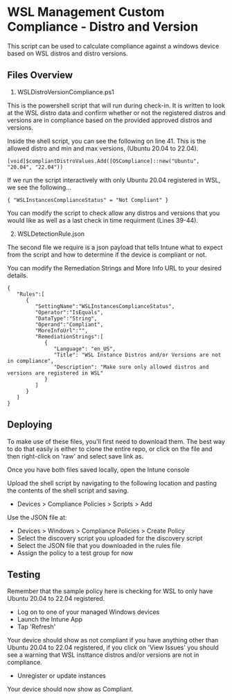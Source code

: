 # WSL Management Custom Compliance - Distro and Version

This script can be used to calculate compliance against a windows device based on WSL distros and distro versions.

## Files Overview

1. WSLDistroVersionCompliance.ps1


This is the powershell script that will run during check-in. It is written to look at the WSL distro data and confirm whether or not the registered distros and versions are in compliance based on the provided approved distros and versions.

Inside the shell script, you can see the following on line 41. This is the allowed distro and min and max versions, (Ubuntu 20.04 to 22.04).

```
[void]$compliantDistroValues.Add([OSCompliance]::new("Ubuntu", "20.04", "22.04"))
```

If we run the script interactively with only Ubuntu 20.04 registered in WSL, we see the following...

```
{ "WSLInstancesComplianceStatus" = "Not Compliant" }
```

You can modify the script to check allow any distros and versions that you would like as well as a last check in time requirment (Lines 39-44).


2. WSLDetectionRule.json

The second file we require is a json payload that tells Intune what to expect from the script and how to determine if the device is compliant or not.

You can modify the Remediation Strings and More Info URL to your desired details.

```
{
   "Rules":[
      { 
         "SettingName":"WSLInstancesComplianceStatus",
         "Operator":"IsEquals",
         "DataType":"String",
         "Operand":"Compliant",
         "MoreInfoUrl":"",
         "RemediationStrings":[ 
            { 
               "Language": "en_US",
               "Title": "WSL Instance Distros and/or Versions are not in compliance",
               "Description": "Make sure only allowed distros and versions are registered in WSL"
            }
         ]
      }
   ]
}
```

## Deploying

To make use of these files, you'll first need to download them. The best way to do that easily is either to clone the entire repo, or click on the file and then right-click on 'raw' and select save link as.

Once you have both files saved locally, open the Intune console

Upload the shell script by navigating to the following location and pasting the contents of the shell script and saving.


- Devices > Compliance Policies > Scripts > Add


Use the JSON file at:


- Devices > Windows > Compliance Policies > Create Policy
- Select the discovery script you uploaded for the discovery script
- Select the JSON file that you downloaded in the rules file
- Assign the policy to a test group for now


## Testing

Remember that the sample policy here is checking for WSL to only have Ubuntu 20.04 to 22.04 registered.

- Log on to one of your managed Windows devices
- Launch the Intune App
- Tap 'Refresh'

Your device should show as not compliant if you have anything other than Ubuntu 20.04 to 22.04 registered, if you click on 'View Issues' you should see a warning that WSL insttance distros and/or versions are not in compliance.

- Unregister or update instances

Your device should now show as Compliant.
